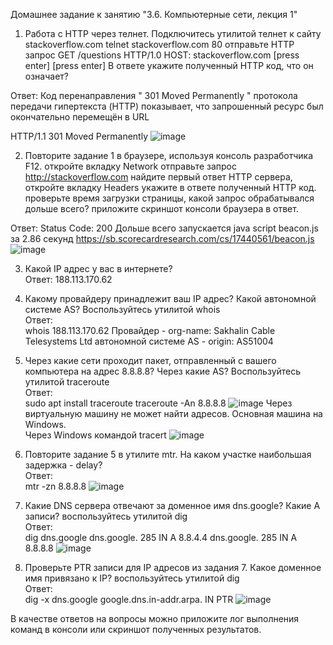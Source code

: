 Домашнее задание к занятию "3.6. Компьютерные сети, лекция 1"
1. Работа c HTTP через телнет.
Подключитесь утилитой телнет к сайту stackoverflow.com telnet stackoverflow.com 80
отправьте HTTP запрос
GET /questions HTTP/1.0
HOST: stackoverflow.com
[press enter]
[press enter]
В ответе укажите полученный HTTP код, что он означает?

Ответ:
Код перенаправления " 301 Moved Permanently " протокола передачи гипертекста (HTTP) показывает, что запрошенный ресурс был окончательно перемещён в URL

HTTP/1.1 301 Moved Permanently
![image](https://user-images.githubusercontent.com/35838789/143571428-45e835ee-c5ab-4747-8470-ab8fe0041f4a.png)


2. Повторите задание 1 в браузере, используя консоль разработчика F12.
откройте вкладку Network
отправьте запрос http://stackoverflow.com
найдите первый ответ HTTP сервера, откройте вкладку Headers
укажите в ответе полученный HTTP код.
проверьте время загрузки страницы, какой запрос обрабатывался дольше всего?
приложите скриншот консоли браузера в ответ.

Ответ:
Status Code: 200
Дольше всего запускается java script beacon.js за 2.86 секунд https://sb.scorecardresearch.com/cs/17440561/beacon.js  
![image](https://user-images.githubusercontent.com/35838789/143567112-843a5680-6e79-4081-83d7-844c96d337e9.png)

3. Какой IP адрес у вас в интернете? <br />
Ответ: 188.113.170.62

4. Какому провайдеру принадлежит ваш IP адрес? Какой автономной системе AS? Воспользуйтесь утилитой whois <br />
Ответ: <br />
whois 188.113.170.62
Провайдер - org-name:       Sakhalin Cable Telesystems Ltd
автономной системе AS - origin:         AS51004

5. Через какие сети проходит пакет, отправленный с вашего компьютера на адрес 8.8.8.8? Через какие AS? Воспользуйтесь утилитой traceroute <br />
Ответ: <br />
sudo apt install traceroute
traceroute -An 8.8.8.8
![image](https://user-images.githubusercontent.com/35838789/143577590-3f94f4b8-e428-4102-97fe-0b02807b3755.png)
Через виртуальную машину не может найти адресов. Основная машина на Windows. <br />
Через Windows командой tracert
![image](https://user-images.githubusercontent.com/35838789/143579719-8bb0334f-a32b-4378-b902-8ebc8f0c1f15.png)

6. Повторите задание 5 в утилите mtr. На каком участке наибольшая задержка - delay? <br />
Ответ: <br />
mtr -zn 8.8.8.8
![image](https://user-images.githubusercontent.com/35838789/143578493-2368aaa9-8072-4d9a-ba4d-cd45e404f0d0.png)


7. Какие DNS сервера отвечают за доменное имя dns.google? Какие A записи? воспользуйтесь утилитой dig <br />
Ответ: <br />
dig dns.google
dns.google.		285	IN	A	8.8.4.4
dns.google.		285	IN	A	8.8.8.8
![image](https://user-images.githubusercontent.com/35838789/143577743-aee272ee-4c71-4d9c-a462-a17469c997d1.png)

8. Проверьте PTR записи для IP адресов из задания 7. Какое доменное имя привязано к IP? воспользуйтесь утилитой dig <br />
Ответ: <br />
dig -x dns.google
google.dns.in-addr.arpa.	IN	PTR
![image](https://user-images.githubusercontent.com/35838789/143578121-63551ef4-7aeb-46e8-be5e-3d47980bec1e.png)

В качестве ответов на вопросы можно приложите лог выполнения команд в консоли или скриншот полученных результатов.

